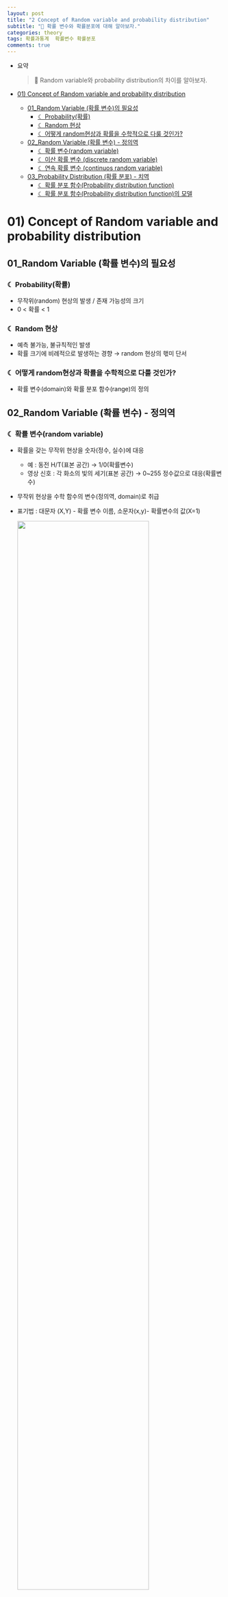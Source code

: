 ```yaml
---
layout: post  
title: "2 Concept of Random variable and probability distribution"  
subtitle: "🌙 확률 변수와 확률분포에 대해 알아보자."  
categories: theory  
tags: 확률과통계  확률변수 확률분포
comments: true
---
```


- 요약
	> 🌙 Random variable와 probability distribution의 차이를 알아보자.


- [01) Concept of Random variable and probability distribution](#01-concept-of-random-variable-and-probability-distribution)
  * [01_Random Variable (확률 변수)의 필요성](#01_random-variable-확률-변수의-필요성)
    + [☾ Probability(확률)](#-probability확률)
    + [☾ Random 현상](#-random-현상)
    + [☾ 어떻게 random현상과 확률을 수학적으로 다룰 것인가?](#-어떻게-random현상과-확률을-수학적으로-다룰-것인가)
  * [02_Random Variable (확률 변수) - 정의역](#02_random-variable-확률-변수---정의역)
    + [☾ 확률 변수(random variable)](#-확률-변수random-variable)
    + [☾ 이산 확률 변수 (discrete random variable)](#-이산-확률-변수-discrete-random-variable)
    + [☾ 연속 확률 변수 (continuos random variable)](#-연속-확률-변수-continuos-random-variable)
  * [03_Probability Distribution (확률 분포) - 치역](#03_probability-distribution-확률-분포---치역)
    + [☾ 확률 분포 함수(Probability distribution function)](#-확률-분포-함수probability-distribution-function-)
    + [☾ 확률 분포 함수(Probability distribution function)의 모델](#-확률-분포-함수probability-distribution-function의-모델)


# 01) Concept of Random variable and probability distribution

## 01_Random Variable (확률 변수)의 필요성


### ☾ Probability(확률)

-   무작위(random) 현상의 발생 / 존재 가능성의 크기
-   0 < 확률 < 1

### ☾ Random 현상

-   예측 불가능, 불규칙적인 발생
-   확률 크기에 비례적으로 발생하는 경향 → random 현상의 핷미 단서

### ☾ 어떻게 random현상과 확률을 수학적으로 다룰 것인가?

-   확률 변수(domain)와 확률 분포 함수(range)의 정의

## 02_Random Variable (확률 변수) - 정의역


### ☾ 확률 변수(random variable)

-   확률을 갖는 무작위 현상을 숫자(정수, 실수)에 대응
    
    -   예 : 동전 H/T(표본 공간) → 1/0(확률변수)
    -   영상 신호 : 각 화소의 빛의 세기(표본 공간) → 0~255 정수값으로 대응(확률변수)
-   무작위 현상을 수학 함수의 변수(정의역, domain)로 취급
    
-   표기법 : 대문자 (X,Y) - 확률 변수 이름, 소문자(x,y)- 확률변수의 값(X=1)
    
    <img src="https://Kim-JeongHan.github.io/assets/img/theory/probability&statistics/Concept-of-Random-variable-and-probability-distribution-1.png" width="80%">

### ☾ 이산 확률 변수 (discrete random variable)

-   일반적으로 정수값에 대응하는 확률 변수
    -   0,1,2,3,4,…
-   개수, 횟수 등과 관련
    -   예 : 이항 분포(n번 반복 시행하여 특정한 경우가 x번 발생할 확률)
    -   예 : 포아송 분포(어떤 시간 동안에 특정한 사건이 발생하는 횟수에 대한 확률)
-   디지털 양자화된 값과 관련
    -   예: 영상 신호: 각 화소에 들어오는 빛의 세기를 0~255정수로 대응

### ☾ 연속 확률 변수 (continuos random variable)

-   특정한 구간의 모든 실수값에 대응하는 확률 변수
    -   예: (0,1), 모든 실수 구간
-   특정한 구간에서 어떠한 실수값이든 무한하게 나올 수 있는 경우
    -   예 : 정규분포
    -   참고 : 셀 수 없는 정도의 무한함(uncountable infinite)
-   실제 변수를 다룰 때는 유한한 개수의 이산 변수로 다루는 경우가 많음
    -   일정한 간격으로 확률변수를 quantization → 특정 구간을 quantization
    -   연속 확률밀도 함수를 확률분포함수로 적용

## 03_Probability Distribution (확률 분포) - 치역

----------

### ☾ 확률 분포 함수(Probability distribution function)

-   표본 공간에 대응하는 모든 확률변수의 값에 대하여 그 확률을 함수의 값으로 취급
-   확률분포 함수의 정의역(domain) - 확률변수
-   확률분포함수의 치역(range) - 확률(이산), 확률밀도(연속)

    <img src="https://Kim-JeongHan.github.io/assets/img/theory/probability&statistics/Concept-of-Random-variable-and-probability-distribution-2.png" width="80%">

<aside> 💡 논문에서 대문자와 소문자를 잘 구분해서 보아야한다.

</aside>

### ☾ 확률 분포 함수(Probability distribution function)의 모델

 <img src="https://Kim-JeongHan.github.io/assets/img/theory/probability&statistics/Concept-of-Random-variable-and-probability-distribution-3.png" width="80%">

---

> 이 글은 이상화 교수님의 확률과 통계를 기반으로 작성되어있습니다.
* [이상화 교수님의 선형대수](https://www.youtube.com/@user-xx1mm6mk5y)
<!--stackedit_data:
eyJoaXN0b3J5IjpbLTE0MTE4NDk0NjQsLTE3ODk4Nzg5OSwxNj
YxMzk1MjUzLDEzMzMxMTU5MiwxNTgwMTg4NTcyLDM1NzIxMDQ2
NCwtMjEyNjcyMDgwNSwtMTQ1ODkzMzM0MywtMzcyNzc4OTk4XX
0=
-->
